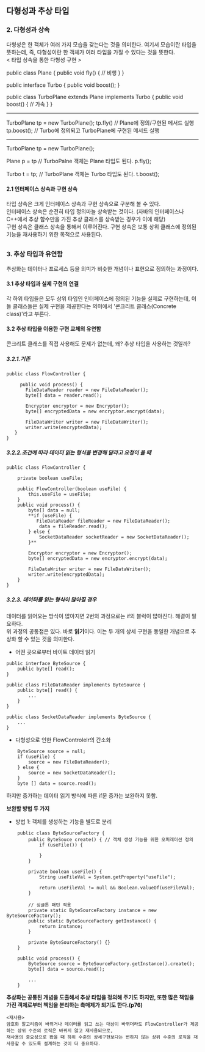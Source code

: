 ## 다형성과 추상 타입  
### 2. 다형성과 상속  
다형성은 한 객체가 여러 가지 모습을 갖는다는 것을 의미한다. 여기서 모습이란 타입을 뜻하는데, 즉, 다형성이란 한 객체가 여러 타입을 가질 수 있다는 것을 뜻한다.  
< 타입 상속을 통한 다형성 구현 >

public class Plane {
    public void fly() {
        // 비행
    }
}

public interface Turbo {
    public void boost();
}

public class TurboPlane extends Plane implements Turbo {
    public void boost() {
        // 가속
    }
}

---

TurboPlane tp = new TurboPlane();
tp.fly() // Plane에 정의/구현된 메서드 실행
tp.boost(); // Turbo에 정의되고 TurboPlane에 구현된 메서드 실행

---

TurboPlane tp = new TurboPlane();

Plane p = tp //  TurboPalne 객체는 Plane 타입도 된다.
p.fly();

Turbo t = tp; // TurboPlane 객체는 Turbo 타입도 된다.
t.boost(); 
 
#### 2.1 인터페이스 상속과 구현 상속  
타입 상속은 크게 인터페이스 상속과 구현 상속으로 구분해 볼 수 있다.  
인터페이스 상속은 순전히 타입 정의마늘 상속받는 것이다. (자바의 인터페이스나 C++에서 추상 함수만을 가진 추상 클래스를 상속받는 경우가 이에 해당)  
구현 상속은 클래스 상속을 통해서 이루어진다. 구현 상속은 보통 상위 클래스에 정의된 기능을 재사용하기 위한 목적으로 사용된다.  
##
### 3. 추상 타입과 유연함  
추상화는 데이터나 프로세스 등을 의미가 비슷한 개념이나 표현으로 정의하는 과정이다.  
#### 3.1 추상 타입과 실제 구현의 연결  
각 하위 타입들은 모두 상위 타입인 인터페이스에 정의된 기능을 실제로 구현하는데, 이들 클래스들은 실제 구현을 제공한다는 의미에서 '콘크리트 클래스(Concrete class)'라고 부른다.  
#### 3.2 추상 타입을 이용한 구현 교체의 유연함  
콘크리트 클래스를 직접 사용해도 문제가 없는데, 왜? 추상 타입을 사용하는 것일까?
##### 3.2.1.기존

 ````
 public class FlowController {  
      
      public void process() {
        FileDataReader reader = new FileDataReader();
        byte[] data = reader.read();
        
        Encryptor encryptor = new Encryptor();
        byte[] encryptedData = new encryptor.encrypt(data);
        
        FileDataWriter writer = new FileDataWriter();
        writer.write(encryptedData);
    }
} 
````




##### 3.2.2.조건에 따라 데이터 읽는 형식을 변경해 달라고 요청이 올 때

````
public class FlowController {  
    
    private boolean useFile;
    
    public FlowController(boolean useFile) {
        this.useFile = useFile;
    }
    public void process() {
        byte[] data = null;
        **if (useFile) { 
           FileDataReader fileReader = new FileDataReader();
            data = fileReader.read();
        } else {
            SocketDataReader socketReader = new SocketDataReader();
        }**
        
        Encryptor encryptor = new Encryptor();
        byte[] encryptedData = new encryptor.encrypt(data);
        
        FileDataWriter writer = new FileDataWriter();
        writer.write(encryptedData);
    }
}
````

##### 3.2.3. 데이터를 읽는 형식이 많아질 경우
데이터를 읽어오는 방식이 많아지면 2번의 과정으로는 if의 블럭이 많아진다. 해결이 필요하다.  
위 과정의 공통점은 있다. 바로 **읽기**이다. 이는 두 개의 상세 구현을 동일한 개념으로 추상화 할 수 있는 것을 의미한다.  
+ 어떤 곳으로부터 바이트 데이터 읽기
````
public interface ByteSource {
    public byte[] read();
}
````
````
public class FileDataReader implements ByteSource {
    public byte[] read() {
        ...
    }
}

public class SocketDataReader implements ByteSource {
    ...
}
````
+ 다형성으로 인한 FlowControlelr의 간소화
````
    ByteSource source = null;
    if (useFile) {
        source = new FileDataReader();
    } else {
        source = new SocketDataReader();
    }
    byte [] data = source.read();
````
하지만 증가하는 데이터 읽기 방식에 따른 if문 증가는 보완하지 못함.  

**보완할 방법 두 가지**
+ 방법 1:  객체를 생성하는 기능을 별도로 분리
````
    public class ByteSourceFactory {
        public ByteSouce create() { // 객체 생성 기능을 위한 오퍼레이션 정의
            if (useFile()) {
            
            }
        }  
        
        private boolean useFile() {
            String useFileVal = System.getProperty("useFile");

            return useFileVal != null && Boolean.valueOf(useFileVal);
        }
        
        // 싱글톤 패턴 적용
        private static ByteSourceFactory instance = new ByteSourceFactory();
        public static ByteSourceFactory getInstance() {
            return instance;
        }
        
        private ByteSourceFactory() {}
    }
````
````
    public void process() {
        ByteSource source = ByteSourceFactory.getInstance().create();
        byte[] data = source.read();
        
        ...
    }
````  

**추상화는 공통된 개념을 도출해서 추상 타입을 정의해 주기도 하지만, 또한 많은 책임을 가진 객체로부터 책임을 분리하는 촉매제가 되기도 한다.(p76)**  

~~~
<재사용>  
암호화 알고리즘이 바뀌거나 데이터를 읽고 쓰는 대상이 바뀌더라도 FlowController가 제공하는 상위 수준의 로직은 바뀌지 않고 재사용되므로,  
재사용의 중요성으로 봤을 때 하위 수준의 상세구현보다는 변하지 않는 상위 수준의 로직을 재사용할 수 있도록 설계하는 것이 더 중요하다.  
~~~

